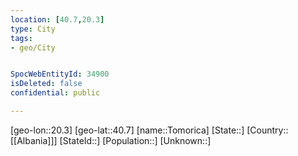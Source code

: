 ```yaml
---
location: [40.7,20.3]
type: City
tags:
- geo/City


SpocWebEntityId: 34900
isDeleted: false
confidential: public

---
```

[geo-lon::20.3]
[geo-lat::40.7]
[name::Tomorica]
[State::]
[Country::[[Albania]]]
[StateId::]
[Population::]
[Unknown::]

